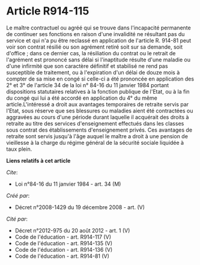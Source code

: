 # Article R914-115

Le maître contractuel ou agréé qui se trouve dans l'incapacité permanente de continuer ses fonctions en raison d'une
invalidité ne résultant pas du service et qui n'a pu être reclassé en application de l'article R. 914-81 peut voir son
contrat résilié ou son agrément retiré soit sur sa demande, soit d'office ; dans ce dernier cas, la résiliation du contrat ou
le retrait de l'agrément est prononcé sans délai si l'inaptitude résulte d'une maladie ou d'une infirmité que son caractère
définitif et stabilisé ne rend pas susceptible de traitement, ou à l'expiration d'un délai de douze mois à compter de sa mise
en congé si celle-ci a été prononcée en application des 2° et 3° de l'article 34 de la loi n° 84-16 du 11 janvier 1984
portant dispositions statutaires relatives à la fonction publique de l'Etat, ou à la fin du congé qui lui a été accordé en
application du 4° du même article.L'intéressé a droit aux avantages temporaires de retraite servis par l'Etat, sous réserve
que ses blessures ou maladies aient été contractées ou aggravées au cours d'une période durant laquelle il acquérait des
droits à retraite au titre des services d'enseignement effectués dans les classes sous contrat des établissements
d'enseignement privés. Ces avantages de retraite sont servis jusqu'à l'âge auquel le maître a droit à une pension de
vieillesse à la charge du régime général de la sécurité sociale liquidée à taux plein.

**Liens relatifs à cet article**

_Cite_:

  - Loi n°84-16 du 11 janvier 1984 - art. 34 (M)

_Créé par_:

  - Décret n°2008-1429 du 19 décembre 2008 - art. (V)

_Cité par_:

  - Décret n°2012-975 du 20 août 2012 - art. 1 (V)
  - Code de l'éducation - art. R914-117 (V)
  - Code de l'éducation - art. R914-135 (V)
  - Code de l'éducation - art. R914-136 (V)
  - Code de l'éducation - art. R914-81 (V)
